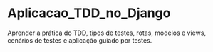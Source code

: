 # Aplicacao_TDD_no_Django
Aprender a prática do TDD, tipos de testes, rotas, modelos e views, cenários de testes e aplicação guiado por testes.
